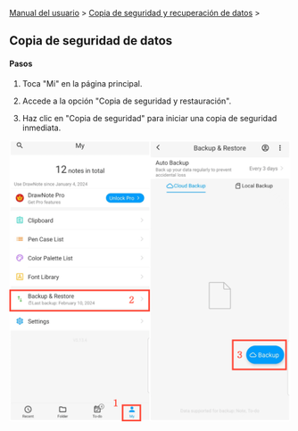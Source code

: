 [Manual del usuario](/dragonnest/drawnote/manual/es) > [Copia de seguridad y recuperación de datos](/dragonnest/drawnote/manual/es/data_backup_and_recovery) >

Copia de seguridad de datos
---
#### Pasos

1. Toca "Mi" en la página principal.

2. Accede a la opción "Copia de seguridad y restauración".

3. Haz clic en "Copia de seguridad" para iniciar una copia de seguridad inmediata.

![Copia de seguridad de datos](imgs/data_backup.png)
